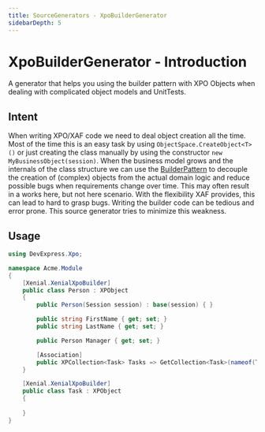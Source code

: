 ```yaml
---
title: SourceGenerators - XpoBuilderGenerator
sidebarDepth: 5
---
```


# XpoBuilderGenerator - Introduction

A generator that helps you using the builder pattern with XPO Objects when dealing with complicated object models and UnitTests.

## Intent

When writing XPO/XAF code we need to deal object creation all the time. Most of the time this is an easy task by using `ObjectSpace.CreateObject<T>()` or just creating the class manually by using the constructor `new MyBusinessObject(session)`. When the business model grows and the internals of the class structure we can use the [BuilderPattern](//blog.xenial.io/2019/05/26/t-is-for-testing-xaf-xpo-test-data-2.html) to decouple the creation of (complex) objects from the actual domain logic and reduce possible bugs when requirements change over time. This may often result in a works here, but not here scenario. With the flexibility XAF provides, this can lead to hard to grasp bugs. Writing the builder code can be tedious and error prone. This source generator tries to minimize this weakness.

## Usage

```cs
using DevExpress.Xpo;

namespace Acme.Module
{
    [Xenial.XenialXpoBuilder]
    public class Person : XPObject
    {
        public Person(Session session) : base(session) { }

        public string FirstName { get; set; }
        public string LastName { get; set; }

        public Person Manager { get; set; }

        [Association]
        public XPCollection<Task> Tasks => GetCollection<Task>(nameof(Tasks));
    }

    [Xenial.XenialXpoBuilder]
    public class Task : XPObject
    {
        
    }
}
```
